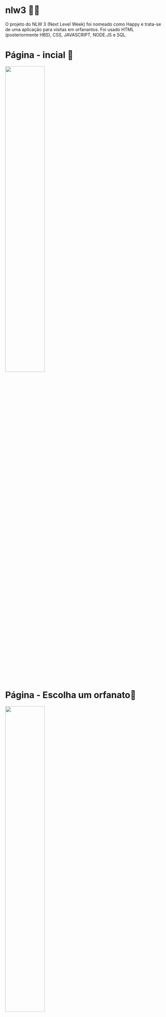 # nlw3 🚀🚀

O projeto do NLW 3 (Next Level Week) foi nomeado como Happy e trata-se de uma aplicação para visitas em orfanantos.
Foi usado HTML (posteriormente HBS), CSS, JAVASCRIPT, NODE.JS e SQL.


# Página - incial 🚀
<img src="https://media-exp1.licdn.com/dms/image/C4E22AQHyvJzU0nwtDw/feedshare-shrink_1280-alternative/0?e=1606348800&v=beta&t=1FmVTaT3stV8T5RO2FeQX_-HvIY6krb0_R-CkplUlPA" style="width: 50%">

# Página - Escolha um orfanato🚀
<img src="https://media-exp1.licdn.com/dms/image/C4E22AQH5WANQgieBtA/feedshare-shrink_1280-alternative/0?e=1606348800&v=beta&t=dd__sGyuQkoxGzxyMOYiIkM1COxAvjcjDmzNJlI_504" style="width: 50%">

# Página - Cadastre um orfanato🚀
<img src="https://media-exp1.licdn.com/dms/image/C4E22AQFiwbvmHCkyUg/feedshare-shrink_1280-alternative/0?e=1606348800&v=beta&t=uH0sC3Ej2FsCdz3TAfj3-b4fLLflrGHiHrBRCCwyli8" style="width: 50%">

# Página - Perfil do orfanato🚀
<img src="https://scontent-gig2-1.xx.fbcdn.net/v/t1.0-9/122271710_3227118044078293_2978886882776948729_o.png?_nc_cat=108&ccb=2&_nc_sid=730e14&_nc_ohc=9AeJhVL9jcwAX_aBGFI&_nc_ht=scontent-gig2-1.xx&oh=46a8b286110857dd229c84b42a2ab19a&oe=5FB50E09" style="width: 50%">
